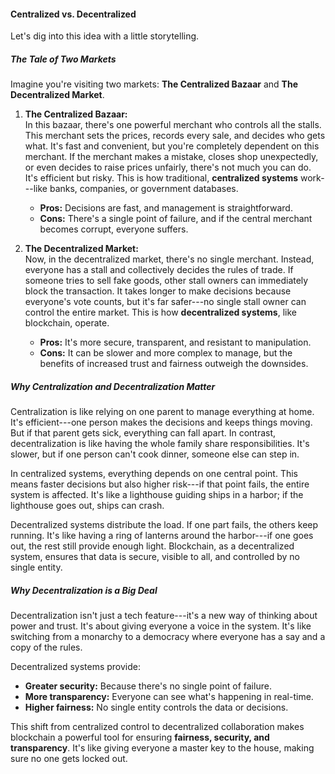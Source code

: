 #### **Centralized vs. Decentralized**

Let's dig into this idea with a little storytelling.

##### The Tale of Two Markets

Imagine you're visiting two markets: **The Centralized Bazaar** and **The Decentralized Market**.

1.  **The Centralized Bazaar:**\
    In this bazaar, there's one powerful merchant who controls all the stalls. This merchant sets the prices, records every sale, and decides who gets what. It's fast and convenient, but you're completely dependent on this merchant. If the merchant makes a mistake, closes shop unexpectedly, or even decides to raise prices unfairly, there's not much you can do. It's efficient but risky. This is how traditional, **centralized systems** work---like banks, companies, or government databases.

    - **Pros:** Decisions are fast, and management is straightforward.
    - **Cons:** There's a single point of failure, and if the central merchant becomes corrupt, everyone suffers.

2.  **The Decentralized Market:**\
    Now, in the decentralized market, there's no single merchant. Instead, everyone has a stall and collectively decides the rules of trade. If someone tries to sell fake goods, other stall owners can immediately block the transaction. It takes longer to make decisions because everyone's vote counts, but it's far safer---no single stall owner can control the entire market. This is how **decentralized systems**, like blockchain, operate.

    - **Pros:** It's more secure, transparent, and resistant to manipulation.
    - **Cons:** It can be slower and more complex to manage, but the benefits of increased trust and fairness outweigh the downsides.

##### Why Centralization and Decentralization Matter

Centralization is like relying on one parent to manage everything at home. It's efficient---one person makes the decisions and keeps things moving. But if that parent gets sick, everything can fall apart. In contrast, decentralization is like having the whole family share responsibilities. It's slower, but if one person can't cook dinner, someone else can step in.

In centralized systems, everything depends on one central point. This means faster decisions but also higher risk---if that point fails, the entire system is affected. It's like a lighthouse guiding ships in a harbor; if the lighthouse goes out, ships can crash.

Decentralized systems distribute the load. If one part fails, the others keep running. It's like having a ring of lanterns around the harbor---if one goes out, the rest still provide enough light. Blockchain, as a decentralized system, ensures that data is secure, visible to all, and controlled by no single entity.

##### Why Decentralization is a Big Deal

Decentralization isn't just a tech feature---it's a new way of thinking about power and trust. It's about giving everyone a voice in the system. It's like switching from a monarchy to a democracy where everyone has a say and a copy of the rules.

Decentralized systems provide:

- **Greater security:** Because there's no single point of failure.
- **More transparency:** Everyone can see what's happening in real-time.
- **Higher fairness:** No single entity controls the data or decisions.

This shift from centralized control to decentralized collaboration makes blockchain a powerful tool for ensuring **fairness, security, and transparency**. It's like giving everyone a master key to the house, making sure no one gets locked out.
